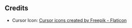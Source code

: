 ## Credits

- Cursor Icon: [Cursor icons created by Freepik - Flaticon](https://www.flaticon.com/free-icons/cursor)
